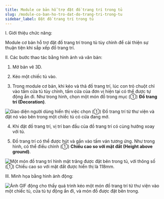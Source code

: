 ```yaml
---
title: Module cơ bản hỗ trợ đặt đồ trang trí trong tủ
slug: /module-co-ban-ho-tro-dat-do-trang-tri-trong-tu
sidebar_label: Đặt đồ trang trí trong tủ
---
```


I. Giới thiệu chức năng:

Module cơ bản hỗ trợ đặt đồ trang trí trong tủ tùy chỉnh để cải thiện sự thuận tiện khi sắp xếp đồ trang trí.

II. Các bước thao tác bằng hình ảnh và văn bản:

1. Mở bản vẽ 3D.

2. Kéo một chiếc tủ vào.

3. Trong module cơ bản, khi kéo và thả đồ trang trí, lúc con trỏ chuột chỉ vào tấm cửa tủ tùy chỉnh, tấm cửa của đơn vị hiện tại có thể được tự động ẩn đi. Như trong hình, chọn một món đồ trong mục (①) **Đồ trang trí (Decoration)**.

![Giao diện người dùng hiển thị việc chọn (①) Đồ trang trí từ thư viện và đặt nó vào bên trong một chiếc tủ có cửa đang mở.](https://storage.googleapis.com/jegavn_kb/images/379eed34-3724-46f0-b9da-2860ab6bb1e0.png)

4. Khi đặt đồ trang trí, vị trí ban đầu của đồ trang trí có cùng hướng xoay với tủ.

5. Đồ trang trí có thể được hút và gắn vào tấm ván tương ứng. Như trong hình, có thể điều chỉnh (①) **Chiều cao so với mặt đất (Height above ground)**.

![Một món đồ trang trí hình mặt trăng được đặt bên trong tủ, với thông số (①) Chiều cao so với mặt đất được hiển thị là 118mm.](https://storage.googleapis.com/jegavn_kb/images/0a6c853b-0159-432d-95c7-6733e1f235cb.png)

III. Minh họa bằng hình ảnh động:

![Ảnh GIF động cho thấy quá trình kéo một món đồ trang trí từ thư viện vào một chiếc tủ, cửa tủ tự động ẩn đi, và món đồ được đặt bên trong.](https://storage.googleapis.com/jegavn_kb/images/71dc41d6-06aa-4b99-8896-5a6778f48693.gif)